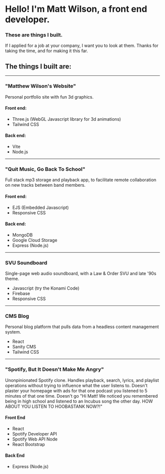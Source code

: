 # Hello! I'm Matt Wilson, a front end developer.
### These are things I built.
If I applied for a job at your company,  I want you to look at them.
Thanks for taking the time, and for making it this far.

## The things I built are:
---

### "Matthew Wilson's Website"
Personal portfolio site with fun 3d graphics.
#### Front end:
- Three.js (WebGL Javascript library for 3d animations)
- Tailwind CSS
#### Back end:
- Vite
- Node.js

---
### "Quit Music, Go Back To School"
Full stack mp3 storage and playback app, to facilitate remote collaboration on new tracks between band members.
#### Front end:
- EJS (Embedded Javascript)
- Responsive CSS

#### Back end:
- MongoDB
- Google Cloud Storage
- Express (Node.js)
---
### SVU Soundboard
Single-page web audio soundboard, with a Law & Order SVU and late '90s theme.
- Javascript (try the Konami Code)
- Firebase
- Responsive CSS
---
### CMS Blog
Personal blog platform that pulls data from a headless content management system.
- React
- Sanity CMS
- Tailwind CSS
---
### "Spotify, But It Doesn't Make Me Angry"
Unonpinionated Spotify clone. 
Handles playback, search, lyrics, and playlist operations without trying to influence what the user listens to.
Doesn't plaster your homepage with ads for that one podcast you listened to 5 minutes of that one time.
Doesn't go "Hi Matt! We noticed you remembered being in high school and listened to an Incubus song the other day. HOW ABOUT YOU LISTEN TO HOOBASTANK NOW?!"
#### Front End
- React
- Spotify Developer API
- Spotify Web API Node
- React Bootstrap
#### Back End
- Express (Node.js)

